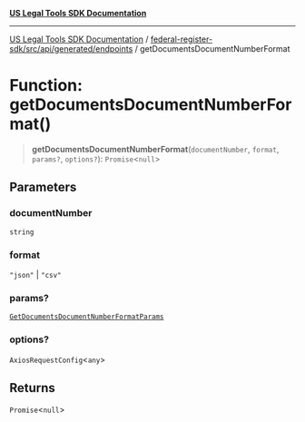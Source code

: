 [**US Legal Tools SDK Documentation**](../../../../../../README.md)

***

[US Legal Tools SDK Documentation](../../../../../../README.md) / [federal-register-sdk/src/api/generated/endpoints](../README.md) / getDocumentsDocumentNumberFormat

# Function: getDocumentsDocumentNumberFormat()

> **getDocumentsDocumentNumberFormat**(`documentNumber`, `format`, `params?`, `options?`): `Promise`\<`null`\>

## Parameters

### documentNumber

`string`

### format

`"json"` | `"csv"`

### params?

[`GetDocumentsDocumentNumberFormatParams`](../../model/type-aliases/GetDocumentsDocumentNumberFormatParams.md)

### options?

`AxiosRequestConfig`\<`any`\>

## Returns

`Promise`\<`null`\>
